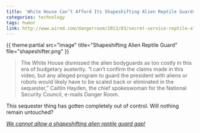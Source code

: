 ```yaml
---
title: 'White House Can’t Afford Its Shapeshifting Alien Reptile Guards'
categories: technology
tags: humor
link: http://www.wired.com/dangerroom/2013/03/secret-service-reptile-aliens/
---
```


{{ theme:partial src="image" title="Shapeshifting Alien Reptile Guard" file="shapeshifter.png" }}

> The White House dismissed the alien bodyguards as too costly in this era of budgetary austerity. “I can’t confirm the claims made in this video, but any alleged program to guard the president with aliens or robots would likely have to be scaled back or eliminated in the sequester,” Caitlin Hayden, the chief spokeswoman for the National Security Council, e-mails Danger Room. 

This sequester thing has gotten completely out of control. Will nothing remain untouched?

[*We cannot allow a shapeshifting alien reptile guard gap!*](http://www.youtube.com/watch?v=pKud6d0rfF8)